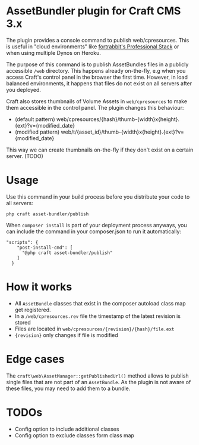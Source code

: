 # AssetBundler plugin for Craft CMS 3.x

The plugin provides a console command to publish web/cpresources. This is useful in "cloud environments" like [fortrabbit's Professional Stack](https://www.fortrabbit.com/pricing-pro) or when using multiple Dynos on Heroku.

The purpose of this command is to publish AssetBundles files in a publicly accessible `/web` directory.
This happens already on-the-fly, e.g when you access Craft's control panel in the browser the first time. 
However, in load balanced environments, it happens that files do not exist on all servers after you deployed.

Craft also stores thumbnails of Volume Assets in `web/cpresources` to make them accessible in the control panel. The plugin changes this behaviour: 

* (default pattern)  web/cpresources/{hash}/thumb-{width}x{height}.{ext}?v={modified_date}
* (modified pattern) web/t/{asset_id}/thumb-{width}x{height}.{ext}?v={modified_date}

This way we can create thumbnails on-the-fly if they don't exist on a certain server. (TODO)


# Usage

Use this command in your build process before you distribute your code to all servers:
```
php craft asset-bundler/publish
```

When `composer install` is part of your deployment process anyways, you can include the command in your composer.json to run it automatically:
```
"scripts": {    
    "post-install-cmd": [
      "@php craft asset-bundler/publish"
    ]
  }
```

# How it works

* All `AssetBundle` classes that exist in the composer autoload class map get registered.
* In a `/web/cpresources.rev` file the timestamp of the latest revision is stored
* Files are located in `web/cpresources/{revision}/{hash}/file.ext`
* `{revision}` only changes if file is modified


# Edge cases

The `craft\web\AssetManager::getPublishedUrl()` method allows to publish single files that are not part of an `AssetBundle`.
As the plugin is not aware of these files, you may need to add them to a bundle.


# TODOs

* Config option to include additional classes
* Config option to exclude classes form class map 


